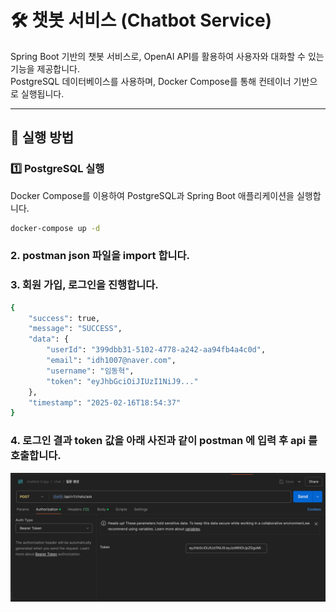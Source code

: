 # 🛠️ 챗봇 서비스 (Chatbot Service)

Spring Boot 기반의 챗봇 서비스로, OpenAI API를 활용하여 사용자와 대화할 수 있는 기능을 제공합니다.  
PostgreSQL 데이터베이스를 사용하며, Docker Compose를 통해 컨테이너 기반으로 실행됩니다.

---

## 🚀 실행 방법

### 1️⃣ **PostgreSQL 실행**
Docker Compose를 이용하여 PostgreSQL과 Spring Boot 애플리케이션을 실행합니다.

```bash
docker-compose up -d
```

### 2. postman json 파일을 import 합니다. 
### 3. 회원 가입, 로그인을 진행합니다.
```bash
{
    "success": true,
    "message": "SUCCESS",
    "data": {
        "userId": "399dbb31-5102-4778-a242-aa94fb4a4c0d",
        "email": "idh1007@naver.com",
        "username": "임동혁",
        "token": "eyJhbGciOiJIUzI1NiJ9..."
    },
    "timestamp": "2025-02-16T18:54:37"
}
```
### 4. 로그인 결과 token 값을 아래 사진과 같이 postman 에 입력 후 api 를 호출합니다.

![img.png](img.png)